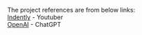 The project references are from below links:
<br />
[Indently](https://www.youtube.com/@Indently) - Youtuber
<br />
[OpenAI](https://platform.openai.com) - ChatGPT
